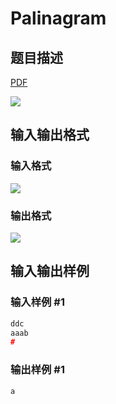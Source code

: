 # Palinagram

## 题目描述

[problemUrl]: https://uva.onlinejudge.org/index.php?option=com_onlinejudge&Itemid=8&category=823&page=show_problem&problem=4623

[PDF](https://uva.onlinejudge.org/external/127/p12770.pdf)

![](https://cdn.luogu.com.cn/upload/vjudge_pic/UVA12770/c2811a5986ceb269ddbc7356042c852a91c72a3c.png)

## 输入输出格式

### 输入格式

![](https://cdn.luogu.com.cn/upload/vjudge_pic/UVA12770/5c235feab678689bd05c046b6ae4aae7adad1b38.png)

### 输出格式

![](https://cdn.luogu.com.cn/upload/vjudge_pic/UVA12770/00cf523fc5a52c26c73b127d0a86022bbde8e3d5.png)

## 输入输出样例

### 输入样例 #1

```cpp
ddc
aaab
#
```


### 输出样例 #1

```cpp
a
```


